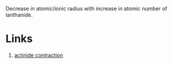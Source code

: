 Decrease in atomic/ionic radius with increase in atomic number of lanthanide.
# Links
1. [actinide contraction](actinide%20contraction.md) 